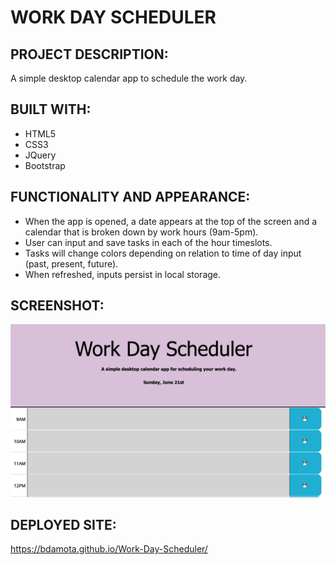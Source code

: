 # WORK DAY SCHEDULER

## PROJECT DESCRIPTION:
A simple desktop calendar app to schedule the work day. 

## BUILT WITH:
* HTML5
* CSS3
* JQuery
* Bootstrap

## FUNCTIONALITY AND APPEARANCE:
* When the app is opened, a date appears at the top of the screen and a calendar that is broken down by work hours (9am-5pm). 
* User can input and save tasks in each of the hour timeslots. 
* Tasks will change colors depending on relation to time of day input (past, present, future).
* When refreshed, inputs persist in local storage. 

## SCREENSHOT:
![image](https://github.com/bdamota/Work-Day-Scheduler/blob/master/assets/images/Screen%20Shot%202020-06-21%20at%2010.42.45%20PM.png)


## DEPLOYED SITE:
https://bdamota.github.io/Work-Day-Scheduler/
